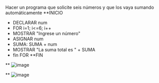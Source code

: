 Hacer un programa que solicite seis números y que los vaya sumando automáticamente
**INICIO
* DECLARAR num
* FOR i=1; i<=6; i++
* MOSTRAR "Ingrese un número"
* ASIGNAR num
* SUMA: SUMA + num
 * MOSTRAR "La suma total es " + SUMA
 * fin FOR
 **FIN

 ** ![image](https://user-images.githubusercontent.com/99224635/164956726-16b08d7a-fa74-4a77-86a4-670f6d2b3608.png)

** ![image](https://user-images.githubusercontent.com/99224635/164956982-c6c89718-b30f-4ec3-96ff-7bb07fc76a0e.png)
